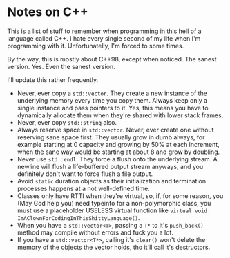 <!-- en :: Notes on C++ :: 2024-10-20 21:50:44 -->

# Notes on C++

This is a list of stuff to remember when programming in this hell of a language
called C++. I hate every single second of my life when I'm programming with it.
Unfortunatelly, I'm forced to some times.

By the way, this is mostly about C++98, except when noticed. The sanest version.
Yes. Even the sanest version.

I'll update this rather frequently.

- Never, ever copy a `std::vector`. They create a new instance of the underlying
  memory every time you copy them. Always keep only a single instance and pass
  pointers to it. Yes, this means you have to dynamically allocate them when
  they're shared with lower stack frames.
- Never, ever copy `std::string` also.
- Always reserve space in `std::vector`. Never, ever create one without
  reserving sane space first. They usually grow in dumb always, for example
  starting at 0 capacity and growing by 50% at each increment, when the sane way
  would be starting at about 8 and grow by doubling.
- Never use `std::endl`. They force a flush onto the underlying stream. A
  newline will flush a life-buffered output stream anyways, and you definitely
  don't want to force flush a file output.
- Avoid `static` duration objects as their initialization and termination
  processes happens at a not well-defined time.
- Classes only have RTTI when they're virtual, so, if, for some reason, you (May
  God help you) need typeinfo for a non-polymorphic class, you must use a
  placeholder USELESS virtual function like `virtual void
  ImAClownForCodingInThisShittyLanguage()`.
- When you have a `std::vector<T>`, passing a `T*` to it's `push_back()` method
  may compile without errors and fuck you a lot.
- If you have a `std::vector<T*>`, calling it's `clear()` won't delete the
  memory of the objects the vector holds, tho it'll call it's destructors.
